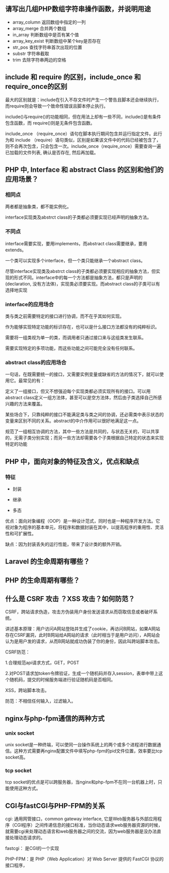 ## 请写出几组PHP数组字符串操作函数，并说明用途

- array_column 返回数组中指定的一列
- array_merge  合并两个数组
- in_array     判断数组中是否有某个值
- array_key_exist 判断数组中某个key是否存在
- str_pos      查找字符串首次出现的位置
- substr       字符串截取
- trim         去除字符串两边的空格


## include 和 require 的区别，include_once 和 require_once的区别

最大的区别就是：include在引入不存文件时产生一个警告且脚本还会继续执行，而require则会导致一个致命性错误且脚本停止执行。

include()与require()的功能相同，但在用法上却有一些不同，include()是有条件包含函数，而 require()则是无条件包含函数。

include_once （require_once）语句在脚本执行期间包含并运行指定文件。此行为和 include （require）语句类似，区别是如果该文件中的代码已经被包含了，则不会再次包含，只会包含一次。include_once（require_once）需要查询一遍已加载的文件列表, 确认是否存在, 然后再加载。

## PHP 中, Interface 和 abstract Class 的区别和他们的应用场景？

### 相同点
两者都是抽象类，都不能实例化。

interface实现类及abstrct class的子类都必须要实现已经声明的抽象方法。

### 不同点
interface需要实现，要用implements，而abstract class需要继承，要用extends。

一个类可以实现多个interface，但一个类只能继承一个abstract class。

尽管interface实现类及abstrct class的子类都必须要实现相应的抽象方法，但实现的形式不同。interface中的每一个方法都是抽象方法，都只是声明的(declaration, 没有方法体)，实现类必须要实现。而abstract class的子类可以有选择地实现


### interface的应用场合
类与类之前需要特定的接口进行协调，而不在乎其如何实现。

作为能够实现特定功能的标识存在，也可以是什么接口方法都没有的纯粹标识。

需要将一组类视为单一的类，而调用者只通过接口来与这组类发生联系。

需要实现特定的多项功能，而这些功能之间可能完全没有任何联系。
### abstract class的应用场合

一句话，在既需要统一的接口，又需要实例变量或缺省的方法的情况下，就可以使用它。最常见的有：

定义了一组接口，但又不想强迫每个实现类都必须实现所有的接口。可以用abstract class定义一组方法体，甚至可以是空方法体，然后由子类选择自己所感兴趣的方法来覆盖。

某些场合下，只靠纯粹的接口不能满足类与类之间的协调，还必需类中表示状态的变量来区别不同的关系。abstract的中介作用可以很好地满足这一点。

规范了一组相互协调的方法，其中一些方法是共同的，与状态无关的，可以共享的，无需子类分别实现；而另一些方法却需要各个子类根据自己特定的状态来实现特定的功能


## PHP 中，面向对象的特征及含义，优点和缺点

### 特征

- 封装

- 继承
- 多态

优点：面向对象编程（OOP）是一种设计范式，同时也是一种程序开发方法。它视对象为程序的基本单元，将程序和数据封装在其中，以提高程序的重用性、灵活性和可扩展性。

缺点：因为封装丢失的运行性能，带来了设计类的额外开销。

## Laravel 的生命周期有哪些？

## PHP 的生命周期有哪些？


## 什么是 CSRF 攻击 ？XSS 攻击？如何防范？

CSRF，跨站请求伪造，攻击方伪装用户身份发送请求从而窃取信息或者破坏系统。

讲述基本原理：用户访问A网站登陆并生成了cookie，再访问B网站，如果A网站存在CSRF漏洞，此时B网站给A网站的请求（此时相当于是用户访问），A网站会认为是用户发的请求，从而B网站就成功伪装了你的身份，因此叫跨站脚本攻击。

CSRF防范：

1.合理规范api请求方式，GET，POST

2.对POST请求加token令牌验证，生成一个随机码并存入session，表单中带上这个随机码，提交的时候服务端进行验证随机码是否相同。

XSS，跨站脚本攻击。

防范：不相信任何输入，过滤输入。


## nginx与php-fpm通信的两种方式

### unix socket
unix socket是一种终端，可以使同一台操作系统上的两个或多个进程进行数据通信。这种方式需要再nginx配置文件中填写php-fpm的pid文件位置，效率要比tcp socket高。

### tcp socket
tcp socket的优点是可以跨服务器，当nginx和php-fpm不在同一台机器上时，只能使用这种方式。


## CGI与fastCGI与PHP-FPM的关系

cgi: 通用网管接口，common gateway interface, 它是Web服务器与外部应用程序（CGI程序）之间传递信息的接口标准，当你动态请求web服务器资源的时候，就需要cgi来处理动态语言和web服务器之间的交流，因为web服务器是没办法直接处理动态请求的。

fastcgi： 是CGI的一个实现

PHP-FPM：是 PHP（Web Application）对 Web Server 提供的 FastCGI 协议的接口程序，